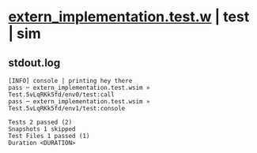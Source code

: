 # [extern_implementation.test.w](../../../../../examples/tests/valid/extern_implementation.test.w) | test | sim

## stdout.log
```log
[INFO] console | printing hey there
pass ─ extern_implementation.test.wsim » Test.5vLqRKk5fd/env0/test:call   
pass ─ extern_implementation.test.wsim » Test.5vLqRKk5fd/env1/test:console

Tests 2 passed (2)
Snapshots 1 skipped
Test Files 1 passed (1)
Duration <DURATION>
```

